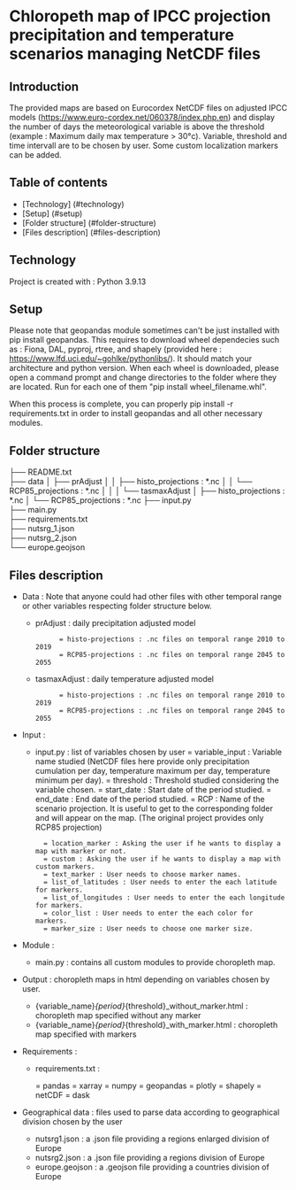 # Chloropeth map of IPCC projection precipitation and temperature scenarios managing NetCDF files

## Introduction

The provided maps are based on Eurocordex NetCDF files on adjusted IPCC models (https://www.euro-cordex.net/060378/index.php.en) and display 
the number of days the meteorological variable is above the threshold (example : Maximum daily max temperature > 30°c). 
Variable, threshold and time intervall are to be chosen by user. Some custom localization markers can be added.

## Table of contents

* [Technology] (#technology)
* [Setup] (#setup)
* [Folder structure] (#folder-structure)
* [Files description] (#files-description)

## Technology 

Project is created with :
Python 3.9.13

## Setup

Please note that geopandas module sometimes can't be just installed with pip install geopandas. This requires to download wheel dependecies such as : 
Fiona, DAL, pyproj, rtree, and shapely (provided here : https://www.lfd.uci.edu/~gohlke/pythonlibs/). It should match your architecture and python version. 
When each wheel is downloaded, please open a command prompt and change directories to the folder where they are located. 
Run for each one of them "pip install wheel_filename.whl".
		
When this process is complete, you can properly pip install -r requirements.txt in order to install geopandas and all other necessary modules.

## Folder structure

├── README.txt          
├── data
│   ├── prAdjust 
│   │  ├── histo_projections : *.nc
│   │  └── RCP85_projections : *.nc
│   │
│   └── tasmaxAdjust
│      ├── histo_projections : *.nc
│      └── RCP85_projections : *.nc
├── input.py              
├── main.py             
├── requirements.txt                          
├── nutsrg_1.json         
├── nutsrg_2.json            
└── europe.geojson   

## Files description

* Data : Note that anyone could had  other files with other temporal range or other variables respecting
	   folder structure below.

	- prAdjust : daily precipitation adjusted model 

				= histo-projections : .nc files on temporal range 2010 to 2019
				= RCP85-projections : .nc files on temporal range 2045 to 2055

	- tasmaxAdjust : daily temperature adjusted model

				= histo-projections : .nc files on temporal range 2010 to 2019
				= RCP85-projections : .nc files on temporal range 2045 to 2055

* Input : 

	- input.py : list of variables chosen by user
			= variable_input : Variable name studied (NetCDF files here provide only precipitation cumulation per day, temperature maximum per day, temperature minimum per day).
			= threshold : Threshold studied considering the variable chosen.
			= start_date : Start date of the period studied.
			= end_date : End date of the period studied.
			= RCP : Name of the scenario projection. It is useful to get to the corresponding folder and will appear on the map. (The original project provides only RCP85 projection)

			= location_marker : Asking the user if he wants to display a map with marker or not.
			= custom : Asking the user if he wants to display a map with custom markers.
			= text_marker : User needs to choose marker names.
			= list_of_latitudes : User needs to enter the each latitude for markers.
			= list_of_longitudes : User needs to enter the each longitude for markers.
			= color_list : User needs to enter the each color for markers.
			= marker_size : User needs to choose one marker size.

* Module :

	- main.py : contains all custom modules to provide choropleth map.

* Output : choropleth maps in html depending on variables chosen by user.

	- {variable_name}_{period}_{threshold}_without_marker.html : choropleth map specified without any marker
	- {variable_name}_{period}_{threshold}_with_marker.html : choropleth map specified with markers

* Requirements : 

	-  requirements.txt : 	
	
		= pandas
		= xarray
		= numpy
		= geopandas
		= plotly
		= shapely
		= netCDF
		= dask

* Geographical data : files used to parse data according to geographical division chosen by the user

	- nutsrg1.json : a .json file providing a regions enlarged division of Europe
	- nutsrg2.json : a .json file providing a regions division of Europe
	- europe.geojson : a .geojson file providing a countries division of Europe

         
